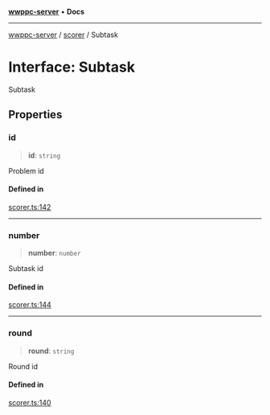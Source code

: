 [**wwppc-server**](../../README.md) • **Docs**

***

[wwppc-server](../../modules.md) / [scorer](../README.md) / Subtask

# Interface: Subtask

Subtask

## Properties

### id

> **id**: `string`

Problem id

#### Defined in

[scorer.ts:142](https://github.com/WWPPC/WWPPC-server/blob/96bcc74e00ec496e35202c4bddfc3a060fa4a556/src/scorer.ts#L142)

***

### number

> **number**: `number`

Subtask id

#### Defined in

[scorer.ts:144](https://github.com/WWPPC/WWPPC-server/blob/96bcc74e00ec496e35202c4bddfc3a060fa4a556/src/scorer.ts#L144)

***

### round

> **round**: `string`

Round id

#### Defined in

[scorer.ts:140](https://github.com/WWPPC/WWPPC-server/blob/96bcc74e00ec496e35202c4bddfc3a060fa4a556/src/scorer.ts#L140)
